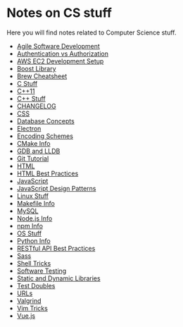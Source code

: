 Notes on CS stuff
=================

Here you will find notes related to Computer Science stuff.

<!-- #toc -->
- [Agile Software Development](https://github.com/deep4788/notes/blob/master/agileSoftwareDevelopment.md)
- [Authentication vs Authorization](https://github.com/deep4788/notes/blob/master/authenticationAndAuthorization.md)
- [AWS EC2 Development Setup](https://github.com/deep4788/notes/blob/master/awsEC2DevelopmentSetup.md)
- [Boost Library](https://github.com/deep4788/notes/blob/master/boostLibrary.md)
- [Brew Cheatsheet](https://github.com/deep4788/notes/blob/master/brewCheatsheet.md)
- [C Stuff](https://github.com/deep4788/notes/blob/master/cStuff.md)
- [C++11](https://github.com/deep4788/notes/blob/master/cPlusPlusEleven.md)
- [C++ Stuff](https://github.com/deep4788/notes/blob/master/cPlusPlusStuff.md)
- [CHANGELOG](https://github.com/deep4788/notes/blob/master/changelog.md)
- [CSS](https://github.com/deep4788/notes/blob/master/css.md)
- [Database Concepts](https://github.com/deep4788/notes/blob/master/databaseConcepts.md)
- [Electron](https://github.com/deep4788/notes/blob/master/electron.md)
- [Encoding Schemes](https://github.com/deep4788/notes/blob/master/encodingSchemes.md)
- [CMake Info](https://github.com/deep4788/notes/blob/master/cmakeInfo.md)
- [GDB and LLDB](https://github.com/deep4788/notes/blob/master/gdbAndLldb.md)
- [Git Tutorial](https://github.com/deep4788/notes/blob/master/gitTutorial.md)
- [HTML](https://github.com/deep4788/notes/blob/master/html.md)
- [HTML Best Practices](https://github.com/deep4788/notes/blob/master/htmlBestPractices.md)
- [JavaScript](https://github.com/deep4788/notes/blob/master/javaScript.md)
- [JavaScript Design Patterns](https://github.com/deep4788/notes/blob/master/javaScriptDesignPatterns.md)
- [Linux Stuff](https://github.com/deep4788/notes/blob/master/linuxStuff.md)
- [Makefile Info](https://github.com/deep4788/notes/blob/master/MakefileInfo.md)
- [MySQL](https://github.com/deep4788/notes/blob/master/mysql.md)
- [Node.js Info](https://github.com/deep4788/notes/blob/master/nodejs.md)
- [npm Info](https://github.com/deep4788/notes/blob/master/npm.md)
- [OS Stuff](https://github.com/deep4788/notes/blob/master/osStuff.md)
- [Python Info](https://github.com/deep4788/notes/blob/master/pythonNotes.md)
- [RESTful API Best Practices](https://github.com/deep4788/notes/blob/master/restFulApiPractices.md)
- [Sass](https://github.com/deep4788/notes/blob/master/sass.md)
- [Shell Tricks](https://github.com/deep4788/notes/blob/master/shellTricks.md)
- [Software Testing](https://github.com/deep4788/notes/blob/master/softwaretesting.md)
- [Static and Dynamic Libraries](https://github.com/deep4788/notes/blob/master/staticAndDynamicLibraries.md)
- [Test Doubles](https://github.com/deep4788/notes/blob/master/testDouble.md)
- [URLs](https://github.com/deep4788/notes/blob/master/urls.md)
- [Valgrind](https://github.com/deep4788/notes/blob/master/valgrind.md)
- [Vim Tricks](https://github.com/deep4788/notes/blob/master/vimTricks.md)
- [Vue.js](https://github.com/deep4788/notes/blob/master/vuejs.md)
